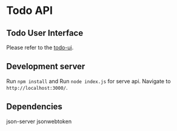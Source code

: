 # Todo API

## Todo User Interface
Please refer to the [todo-ui](https://github.com/mousavidev/todo-ui).

## Development server

Run `npm install` and
Run `node index.js` for serve api. Navigate to `http://localhost:3000/`.

## Dependencies

json-server
jsonwebtoken

